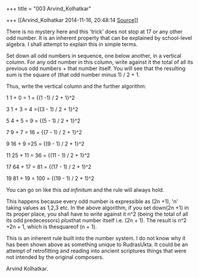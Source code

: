 +++
title = "003 Arvind_Kolhatkar"

+++
[[Arvind_Kolhatkar	2014-11-16, 20:48:14 [Source](https://groups.google.com/g/samskrita/c/Kb6ghZ6tKfw)]]



There is no mystery here and this 'trick' does not stop at 17 or any other odd number. It is an inherent property that can be explained by school-level algebra. I shall attempt to explain this in simple terms.

  

Set down all odd numbers in sequence, one below another, in a vertical column. For any odd number in this column, write against it the total of all its previous odd numbers + that number itself. You will see that the resulting sum is the square of (that odd number minus 1) / 2 + 1.

  

Thus, write the vertical column and the further algorithm:

  

1  1 + 0   = 1 = {(1 -1) / 2 + 1}^2

3  1 + 3   = 4 ={(3 - 1) / 2 + 1}^2

5  4 + 5   = 9 = {(5 - 1) / 2 + 1}^2

7  9 + 7   = 16 = {(7 - 1) / 2 + 1}^2

9  16 + 9  =25 = {(9 - 1) / 2 + 1}^2

11 25 + 11 = 36 = {(11 - 1) / 2 + 1}^2

17  64 + 17 = 81 = {(17 - 1) / 2 + 1)^2

19  81 + 19 = 100 = {(19 - 1) / 2 + 1)^2  

  

You can go on like this *ad infinitum* and the rule will always hold.

  

This happens because every odd number is expressible as (2n +1), 'n' taking values as 1,2,3 etc. In the above algorithm, if you set down(2n +1) in its proper place, you shall have to write against it n^2 (being the total of all its odd predecessors) *plus*that number itself i.e. (2n + 1). The result is n^2 +2n + 1, which is thesquareof (n + 1).

  

This is an inherent rule built into the number system. I do not know why it has been shown above as something unique to RudrasUkta. It could be an attempt of retrofitting and reading into ancient scriptures things that were not intended by the original composers.

  

Arvind Kolhatkar.

  

  

  
  
  

> 
> > 
> > 
> > 

